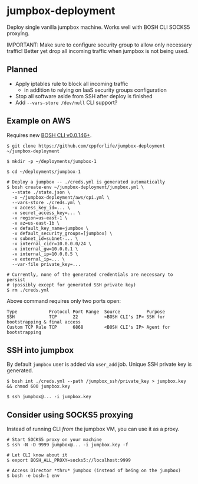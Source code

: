 # jumpbox-deployment

Deploy single vanilla jumpbox machine. Works well with BOSH CLI SOCKS5 proxying.

IMPORTANT: Make sure to configure security group to allow only necessary traffic! Better yet drop all incoming traffic when jumpbox is not being used.

## Planned

- Apply iptables rule to block all incoming traffic
  - in addition to relying on IaaS security groups configuration
- Stop all software aside from SSH after deploy is finished
- Add `--vars-store /dev/null` CLI support?

## Example on AWS

Requires new [BOSH CLI v0.0.146+](https://github.com/cloudfoundry/bosh-cli).

```
$ git clone https://github.com/cppforlife/jumpbox-deployment ~/jumpbox-deployment

$ mkdir -p ~/deployments/jumpbox-1

$ cd ~/deployments/jumpbox-1

# Deploy a jumpbox -- ./creds.yml is generated automatically
$ bosh create-env ~/jumpbox-deployment/jumpbox.yml \
  --state ./state.json \
  -o ~/jumpbox-deployment/aws/cpi.yml \
  --vars-store ./creds.yml \
  -v access_key_id=... \
  -v secret_access_key=... \
  -v region=us-east-1 \
  -v az=us-east-1b \
  -v default_key_name=jumpbox \
  -v default_security_groups=[jumpbox] \
  -v subnet_id=subnet-... \
  -v internal_cidr=10.0.0.0/24 \
  -v internal_gw=10.0.0.1 \
  -v internal_ip=10.0.0.5 \
  -v external_ip=... \
  --var-file private_key=...

# Currently, none of the generated credentials are necessary to persist
# (possibly except for generated SSH private key)
$ rm ./creds.yml
```

Above command requires only two ports open:

```
Type            Protocol Port Range  Source          Purpose
SSH             TCP      22          <BOSH CLI's IP> SSH for bootstrapping & final access
Custom TCP Rule TCP      6868        <BOSH CLI's IP> Agent for bootstrapping
```

## SSH into jumpbox

By default `jumpbox` user is added via `user_add` job. Unique SSH private key is generated.

```
$ bosh int ./creds.yml --path /jumpbox_ssh/private_key > jumpbox.key && chmod 600 jumpbox.key

$ ssh jumpbox@... -i jumpbox.key
```

## Consider using SOCKS5 proxying

Instead of running CLI *from* the jumpbox VM, you can use it as a proxy.

```
# Start SOCKS5 proxy on your machine
$ ssh -N -D 9999 jumpbox@... -i jumpbox.key -f

# Let CLI know about it
$ export BOSH_ALL_PROXY=socks5://localhost:9999

# Access Director *thru* jumpbox (instead of being on the jumpbox)
$ bosh -e bosh-1 env
```
